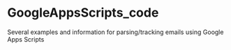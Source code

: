 # GoogleAppsScripts_code
Several examples and information for parsing/tracking emails using Google Apps Scripts
